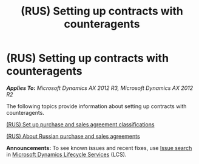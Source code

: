 ﻿---
title: (RUS) Setting up contracts with counteragents
TOCTitle: (RUS) Setting up contracts with counteragents
ms:assetid: cba4bf2e-abe8-4816-a3c5-90769ca11076
ms:mtpsurl: https://technet.microsoft.com/en-us/library/JJ711608(v=AX.60)
ms:contentKeyID: 49387932
ms.date: 04/18/2014
mtps_version: v=AX.60
---

# (RUS) Setting up contracts with counteragents 


_**Applies To:** Microsoft Dynamics AX 2012 R3, Microsoft Dynamics AX 2012 R2_

The following topics provide information about setting up contracts with counteragents.

[(RUS) Set up purchase and sales agreement classifications](rus-set-up-purchase-and-sales-agreement-classifications.md)

[(RUS) About Russian purchase and sales agreements](rus-about-russian-purchase-and-sales-agreements.md)

  
**Announcements:** To see known issues and recent fixes, use [Issue search](http://go.microsoft.com/fwlink/?linkid=389258) in [Microsoft Dynamics Lifecycle Services](http://go.microsoft.com/fwlink/?linkid=306505) (LCS).

